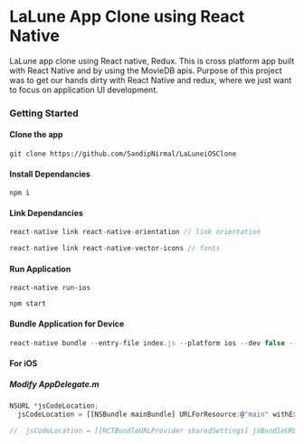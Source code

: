 # LaLune App Clone using React Native

LaLune app clone using React native, Redux. This is cross platform app built with React Native and by using the MovieDB apis. Purpose of this project was to get our hands dirty with React Native and redux, where we just want to focus on application UI development.

### Getting Started

#### Clone the app

```
git clone https://github.com/SandipNirmal/LaLuneiOSClone
```

#### Install Dependancies

```
npm i
```


#### Link Dependancies

``` JavaScript
react-native link react-native-orientation // link orientation

react-native link react-native-vector-icons // fonts

```
#### Run Application

```
react-native run-ios

npm start
```
#### Bundle Application for Device

``` JavaScript
react-native bundle --entry-file index.js --platform ios --dev false --bundle-output ios/main.jsbundle --assets-dest ios
```

#### For iOS

##### Modify AppDelegate.m

``` JavaScript
NSURL *jsCodeLocation;
  jsCodeLocation = [[NSBundle mainBundle] URLForResource:@"main" withExtension:@"jsbundle"];

//  jsCodeLocation = [[RCTBundleURLProvider sharedSettings] jsBundleURLForBundleRoot:@"index.ios" fallbackResource:nil];
```